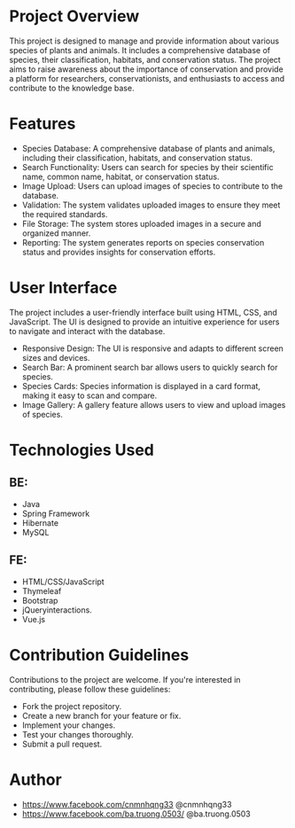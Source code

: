 # Project Overview

This project is designed to manage and provide information about various species of plants and animals. It includes a comprehensive database of species, their classification, habitats, and conservation status. The project aims to raise awareness about the importance of conservation and provide a platform for researchers, conservationists, and enthusiasts to access and contribute to the knowledge base.

# Features

* Species Database: A comprehensive database of plants and animals, including their classification, habitats, and conservation status.
* Search Functionality: Users can search for species by their scientific name, common name, habitat, or conservation status.
* Image Upload: Users can upload images of species to contribute to the database.
* Validation: The system validates uploaded images to ensure they meet the required standards.
* File Storage: The system stores uploaded images in a secure and organized manner.
* Reporting: The system generates reports on species conservation status and provides insights for conservation efforts.

# User Interface

The project includes a user-friendly interface built using HTML, CSS, and JavaScript. The UI is designed to provide an intuitive experience for users to navigate and interact with the database.

* Responsive Design: The UI is responsive and adapts to different screen sizes and devices.
* Search Bar: A prominent search bar allows users to quickly search for species.
* Species Cards: Species information is displayed in a card format, making it easy to scan and compare.
* Image Gallery: A gallery feature allows users to view and upload images of species.


# Technologies Used
## BE:
* Java
* Spring Framework
* Hibernate
* MySQL
## FE:
* HTML/CSS/JavaScript
* Thymeleaf
* Bootstrap
* jQueryinteractions.
* Vue.js

# Contribution Guidelines

Contributions to the project are welcome. If you're interested in contributing, please follow these guidelines:

* Fork the project repository.
* Create a new branch for your feature or fix.
* Implement your changes.
* Test your changes thoroughly.
* Submit a pull request.

# Author
* https://www.facebook.com/cnmnhqng33 @cnmnhqng33
* https://www.facebook.com/ba.truong.0503/ @ba.truong.0503

